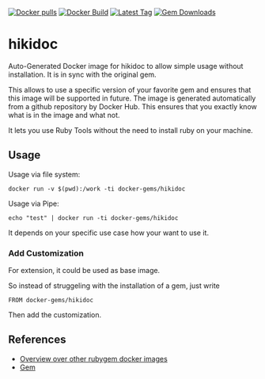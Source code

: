 [![Docker pulls](https://img.shields.io/docker/pulls/rubygem/hikidoc.svg)](https://hub.docker.com/r/rubygem/hikidoc/)
[![Docker Build](https://img.shields.io/docker/automated/rubygem/hikidoc.svg)](https://hub.docker.com/r/rubygem/hikidoc/)
[![Latest Tag](https://img.shields.io/github/tag/docker-rubygem/hikidoc.svg)](https://hub.docker.com/r/rubygem/hikidoc/)
[![Gem Downloads](https://img.shields.io/gem/dt/hikidoc.svg)](https://rubygems.org/gems/hikidoc/)
# hikidoc

Auto-Generated Docker image for hikidoc to allow simple usage without installation.
It is in sync with the original gem.

This allows to use a specific version of your favorite gem and ensures that this image will be supported in future.
The image is generated automatically from a github repository by Docker Hub.
This ensures that you exactly know what is in the image and what not.

It lets you use Ruby Tools without the need to install ruby on your machine.

## Usage

Usage via file system:

`docker run -v $(pwd):/work -ti docker-gems/hikidoc`

Usage via Pipe:

`echo "test" | docker run -ti docker-gems/hikidoc`

It depends on your specific use case how your want to use it.

### Add Customization

For extension, it could be used as base image.

So instead of struggeling with the installation of a gem, just write

`FROM docker-gems/hikidoc`

Then add the customization.

## References

 - [Overview over other rubygem docker images](https://github.com/thinkbot/docker-rubygem)
 - [Gem](https://rubygems.org/gems/hikidoc/)
